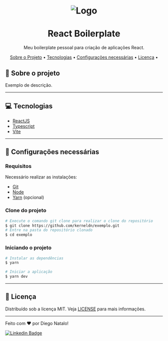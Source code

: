 <h1 align="center">
  <img alt="Logo" src="https://repository-images.githubusercontent.com/344824358/0ff8ac80-8026-11eb-8ed1-e8b77764fbcd" alt="Exemplo">
</h1>

<h1 align="center">
    React Boilerplate
</h1>
<p align="center">Meu boilerplate pessoal para criação de aplicações React.</p>


<p align="center">
 <a href="#-sobre-o-projeto">Sobre o Projeto</a> •
 <a href="#-tecnologias">Tecnologias</a> •
 <a href="#-configurações-necessárias">Configurações necessárias</a> •
 <a href="#-licença">Licença</a> •
</p>

## 📌 Sobre o projeto

Exemplo de descrição.

---

## 💻 Tecnologias

- [ReactJS](https://reactjs.org/)
- [Typescript](https://www.typescriptlang.org/)
- [Vite](https://vitejs.dev/)

---

## 🚧 Configurações necessárias

### **Requisitos**

Necessário realizar as instalações:

- [Git](https://git-scm.com)
- [Node](https://nodejs.org)
- [Yarn](https://classic.yarnpkg.com) (opcional)

### **Clone do projeto**

```bash
# Execute o comando git clone para realizar o clone do repositório
$ git clone https://github.com/kerneldn/exemplo.git
# Entre na pasta do repositório clonado
$ cd exemplo
```

### **Iniciando o projeto**

```bash
# Instalar as dependências
$ yarn

# Iniciar a aplicação
$ yarn dev

```

---

## 📜 Licença

Distribuído sob a licença MIT. Veja [LICENSE](LICENSE) para mais informações.

---

Feito com ❤️ por Diego Natalo!

[![Linkedin Badge](https://img.shields.io/badge/-Diego-blue?style=flat-square&logo=Linkedin&logoColor=white&link=https://www.linkedin.com/in/tgmarinho/)](https://www.linkedin.com/in/diego-natalo/)
